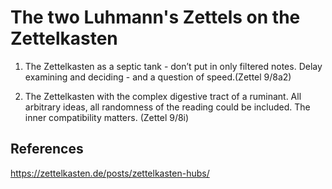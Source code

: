# The two Luhmann's Zettels on the Zettelkasten

1. The Zettelkasten as a septic tank - don’t put in only filtered notes. Delay examining and deciding - and a question of speed.(Zettel 9/8a2)

2. The Zettelkasten with the complex digestive tract of a ruminant. All arbitrary ideas, all randomness of the reading could be included. The inner compatibility matters. (Zettel 9/8i)

## References

<https://zettelkasten.de/posts/zettelkasten-hubs/>
